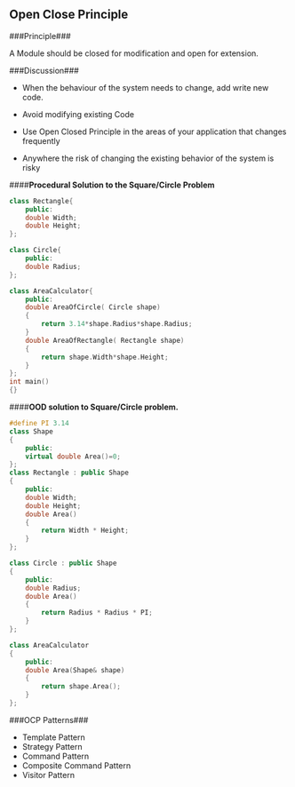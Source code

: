 ## Open Close Principle ##
###Principle###

A Module should be closed for modification and open for extension.

###Discussion###

- When the behaviour of the system needs to change, add write new code.

- Avoid modifying existing Code

- Use Open Closed Principle in the areas of your application that changes frequently

- Anywhere the risk of changing the existing behavior of the system is risky

####**Procedural Solution to the Square/Circle Problem**
```CPP
class Rectangle{
    public:
	double Width;
	double Height;
};

class Circle{
    public:
	double Radius;
};

class AreaCalculator{
    public:
	double AreaOfCircle( Circle shape)
	{
	    return 3.14*shape.Radius*shape.Radius;
	}
	double AreaOfRectangle( Rectangle shape)
	{
	    return shape.Width*shape.Height;
	}
};
int main()
{}

```
####**OOD solution to Square/Circle problem.**

```CPP
#define PI 3.14
class Shape
{
    public:
	virtual double Area()=0;
};
class Rectangle : public Shape
{
    public:
	double Width;
	double Height;
	double Area()
	{
	    return Width * Height;
	}
};

class Circle : public Shape
{
    public:
	double Radius;
	double Area()
	{
	    return Radius * Radius * PI;
	}
};

class AreaCalculator
{
    public:
	double Area(Shape& shape)
	{
	    return shape.Area();
	}
};

```

###OCP Patterns###
- Template Pattern
- Strategy Pattern
- Command Pattern
- Composite Command Pattern
- Visitor Pattern

